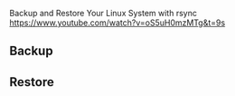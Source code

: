 Backup and Restore Your Linux System with rsync  
https://www.youtube.com/watch?v=oS5uH0mzMTg&t=9s  

## Backup



## Restore

